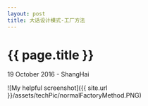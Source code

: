 ```yaml
---
layout: post
title: 大话设计模式-工厂方法
---
```


{{ page.title }}
================

<p class="meta">19 October 2016 - ShangHai</p>

![My helpful screenshot]({{ site.url }}/assets/techPic/normalFactoryMethod.PNG)
